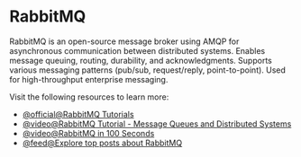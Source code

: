 # RabbitMQ

RabbitMQ is an open-source message broker using AMQP for asynchronous communication between distributed systems. Enables message queuing, routing, durability, and acknowledgments. Supports various messaging patterns (pub/sub, request/reply, point-to-point). Used for high-throughput enterprise messaging.

Visit the following resources to learn more:

- [@official@RabbitMQ Tutorials](https://www.rabbitmq.com/getstarted.html)
- [@video@RabbitMQ Tutorial - Message Queues and Distributed Systems](https://www.youtube.com/watch?v=nFxjaVmFj5E)
- [@video@RabbitMQ in 100 Seconds](https://m.youtube.com/watch?v=NQ3fZtyXji0)
- [@feed@Explore top posts about RabbitMQ](https://app.daily.dev/tags/rabbitmq?ref=roadmapsh)
